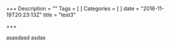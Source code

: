 +++
Description = ""
Tags = [
]
Categories = [
]
date = "2016-11-19T20:23:13Z"
title = "test3"

+++

asasdasd   asdas